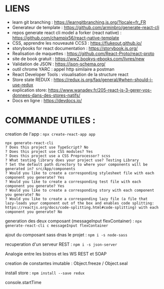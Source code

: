 
# LIENS 

* learn git branching : https://learngitbranching.js.org/?locale=fr_FR
* Generateur de template : https://github.com/arminbro/generate-react-cli
* repos generate react cli model a forker (react native) : https://github.com/champix56/react-native-template
* CSS, apprendre les nouveauté CCS3  : https://flukeout.github.io/
* storybooks for react documentation : https://storybook.js.org/
* Realisation de maquettes : https://github.com/React-Proto/react-proto
* site de book gratuit : https://ww2.bookys-ebooks.com/livres/new
* Validation de JSON : https://json-schema.org/
* outil chrome YARC : appel http similaire a postman
* React Developer Tools : visualisation de la structure react
* Store state REDUX : https://redux.js.org/faq/general/#when-should-i-use-redux
* explication store: https://www.wanadev.fr/205-react-js-3-gerer-vos-donnees-dans-des-stores-natifs/
* Docs en ligne : https://devdocs.io/


# COMMANDE UTILES :
creation de l'app : `npx create-react-app app`

```
npx generate-react-cli
? Does this project use TypeScript? No
? Does this project use CSS modules? Yes
? Does this project use a CSS Preprocessor? scss
? What testing library does your project use? Testing Library
? Set the default path directory to where your components will be generated in? src/App/components 
? Would you like to create a corresponding stylesheet file with each component you generate? Yes
? Would you like to create a corresponding test file with each component you generate? Yes
? Would you like to create a corresponding story with each component you generate? No
? Would you like to create a corresponding lazy file (a file that lazy-loads your component out of the box and enables code splitting: https://reactjs.org/docs/code-splitting.html#code-splitting) with each component you generate? No
```





generation des deux composant (messageInput flexContainer) : `npx generate-react-cli c messageInput flexContainer`

ajout du composant sass dnas le projet : `npm i -s node-sass`

recuperation d'un serveur REST : `npm i -s json-server`

Analogie entre les bistros et les WS REST et SOAP

creation de constantes imutable : Object.freeze / Object.seal


install store : `npm install --save redux `

console.startTime
